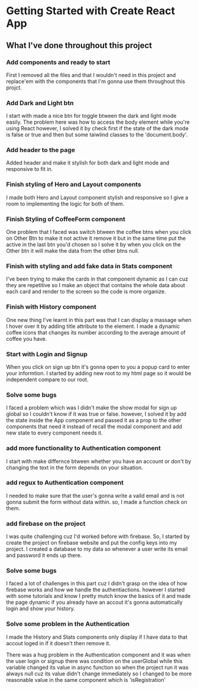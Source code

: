 # Getting Started with Create React App

## What I've done throughout this project
### Add components and ready to start

First I removed all the files and that I wouldn't need in this project and replace'em with the components that I'm gonna use them throughout this projct.


### Add Dark and Light btn

I start with made a nice btn for toggle btween the dark and light mode easily.
The problem here was how to access the body element while you're using React however, I solved it by check first if the state of the dark mode is false or true and then but some taiwlind classes to the 'document.body'. 


### Add header to the page

Added header and make it stylish for both dark and light mode and responsive to fit in.


### Finish styling of Hero and Layout components

I made both Hero and Layout component stylish and responsive so I give a room to implementing the logic for both of them.


### Finish Styling of CoffeeForm component

One problem that I faced was switch btween the coffee btns when you click on Other Btn to make it not active it remove it but in the same time put the active in the last btn you'd chosen so I solve it by when you click on the Other btn it will make the data from the other btns null.


### Finish with styling and add fake data in Stats component

I've been trying to make the cards in that component dynamic as I can cuz they are repetitive so I make an object that contains the whole data about each card and render to the screen so the code is more organize.


### Finish with History component

One new thing I've learnt in this part was that I can display a massage when I hover over it by adding title attribute to the element. 
I made a dynamic coffee icons that changes its number according to the average amount of coffee you have.


### Start with Login and Signup

When you click on sign up btn it's gonna open to you a popup card to enter your informtion.
I started by adding new root to my html page so it would be independent compare to our root.


### Solve some bugs

I faced a problem which was I didn't make the show modal for sign up global so I couldn't know if it was true or false. however, I solved it by add the state inside the App component and passed it as a prop to the other components that need it instead of recall the modal component and add new state to every component needs it.


### add more functionality to Authentication component

I start with make differnce btween whether you have an account or don't by changing the text in the form depends on your situation.


### add regux to Authentication component

I needed to make sure that the user's gonna write a vaild email and is not gonna submit the form without data within. so, I made a function check on them.


### add firebase on the project

I was quite challenging cuz I'd worked before with firebase. So, I started by create the project on firebase website and put the config keys into my project.
I created a database to my data so whenever a user write its email and password it ends up there.


### Solve some bugs

I faced a lot of challenges in this part cuz I didn't grasp on the idea of how firebase works and how we handle the authentiactions. however I started with some tutorials and know I pretty mutch know the basics of it and made the page dynamic if you already have an accout it's gonna automatically login and show your history. 


### Solve some problem in the Authentication

I made the History and Stats components only display if I have data to that accout loged in if it doesn't then remove it.

There was a hug problem in the Authentication component and it was when the user login or signup there was condition on the userGlobal while this variable changed its value in async function so when the project run it was always null cuz its value didn't change immediately so I changed to be more reasonable value in the same component which is 'isRegistration'